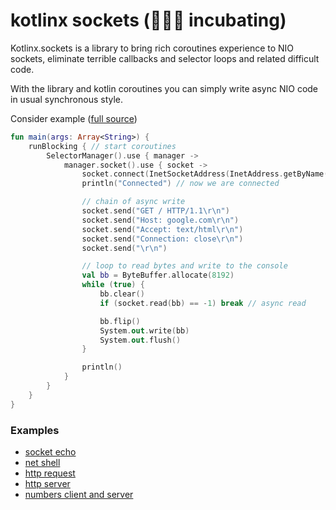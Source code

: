 # kotlinx sockets (🥚🥚🥚 incubating)

Kotlinx.sockets is a library to bring rich coroutines experience to NIO sockets, eliminate terrible callbacks and selector loops and related difficult code.
  
With the library and kotlin coroutines you can simply write async NIO code in usual synchronous style.
 
Consider example ([full source](src/main/kotlin/kotlinx/sockets/examples/HttpClient.kt))
  
```kotlin
fun main(args: Array<String>) {
    runBlocking { // start coroutines
        SelectorManager().use { manager ->
            manager.socket().use { socket ->
                socket.connect(InetSocketAddress(InetAddress.getByName("google.com"), 80))
                println("Connected") // now we are connected

                // chain of async write
                socket.send("GET / HTTP/1.1\r\n")
                socket.send("Host: google.com\r\n")
                socket.send("Accept: text/html\r\n")
                socket.send("Connection: close\r\n")
                socket.send("\r\n")

                // loop to read bytes and write to the console
                val bb = ByteBuffer.allocate(8192)
                while (true) {
                    bb.clear()
                    if (socket.read(bb) == -1) break // async read

                    bb.flip()
                    System.out.write(bb)
                    System.out.flush()
                }

                println()
            }
        }
    }
}
```

### Examples

 - [socket echo](src/main/kotlin/kotlinx/sockets/Echo.kt)
 - [net shell](src/main/kotlin/kotlinx/sockets/examples/NetShell.kt)
 - [http request](src/main/kotlin/kotlinx/sockets/examples/HttpClient.kt)
 - [http server](src/main/kotlin/kotlinx/sockets/examples/Server.kt)
 - [numbers client and server](src/main/kotlin/kotlinx/sockets/examples/numbers)

